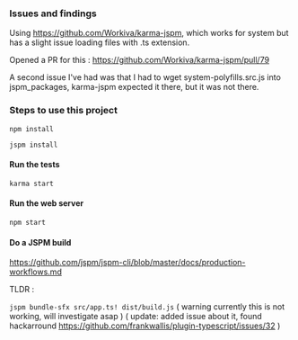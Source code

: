 ### Issues and findings

Using https://github.com/Workiva/karma-jspm, which works for system but has a slight issue loading files with .ts extension. 

Opened a PR for this : https://github.com/Workiva/karma-jspm/pull/79

A second issue I've had was that I had to wget system-polyfills.src.js into jspm_packages, karma-jspm expected it there, but it was not there. 

### Steps to use this project

```npm install```

```jspm install```

#### Run the tests

```karma start```

#### Run the web server

```npm start```

#### Do a JSPM build

https://github.com/jspm/jspm-cli/blob/master/docs/production-workflows.md

TLDR : 

```jspm bundle-sfx src/app.ts! dist/build.js```
( warning currently this is not working, will investigate asap )
( update: added issue about it, found hackarround https://github.com/frankwallis/plugin-typescript/issues/32 )



